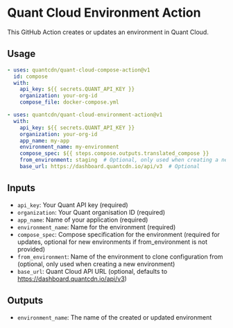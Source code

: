 # Quant Cloud Environment Action

This GitHub Action creates or updates an environment in Quant Cloud.

## Usage

```yaml
- uses: quantcdn/quant-cloud-compose-action@v1
  id: compose
  with:
    api_key: ${{ secrets.QUANT_API_KEY }}
    organization: your-org-id
    compose_file: docker-compose.yml

- uses: quantcdn/quant-cloud-environment-action@v1
  with:
    api_key: ${{ secrets.QUANT_API_KEY }}
    organization: your-org-id
    app_name: my-app
    environment_name: my-environment
    compose_spec: ${{ steps.compose.outputs.translated_compose }}
    from_environment: staging  # Optional, only used when creating a new environment
    base_url: https://dashboard.quantcdn.io/api/v3  # Optional
```

## Inputs

* `api_key`: Your Quant API key (required)
* `organization`: Your Quant organisation ID (required)
* `app_name`: Name of your application (required)
* `environment_name`: Name for the environment (required)
* `compose_spec`: Compose specification for the environment (required for updates, optional for new environments if from_environment is not provided)
* `from_environment`: Name of the environment to clone configuration from (optional, only used when creating a new environment)
* `base_url`: Quant Cloud API URL (optional, defaults to https://dashboard.quantcdn.io/api/v3)

## Outputs

* `environment_name`: The name of the created or updated environment 